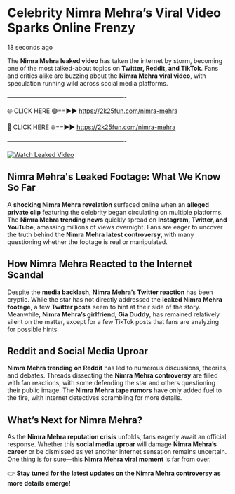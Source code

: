 # Celebrity Nimra Mehra’s Viral Video Sparks Online Frenzy

18 seconds ago

The **Nimra Mehra leaked video** has taken the internet by storm, becoming one of the most talked-about topics on **Twitter, Reddit, and TikTok**. Fans and critics alike are buzzing about the **Nimra Mehra viral video**, with speculation running wild across social media platforms.

———————————————————-

🌐 CLICK HERE 🟢==►► https://2k25fun.com/nimra-mehra

🔴 CLICK HERE 🌐==►► https://2k25fun.com/nimra-mehra

———————————————————-

[![Watch Leaked Video](https://miro.medium.com/v2/resize:fit:828/format:webp/1*cilzJN44JGOrTw9NJCrNHA.gif "Watch Leaked Video")](https://2k25fun.com/nimra-mehra)

## **Nimra Mehra's Leaked Footage: What We Know So Far**  
A **shocking Nimra Mehra revelation** surfaced online when an **alleged private clip** featuring the celebrity began circulating on multiple platforms. The **Nimra Mehra trending news** quickly spread on **Instagram, Twitter, and YouTube**, amassing millions of views overnight. Fans are eager to uncover the truth behind the **Nimra Mehra latest controversy**, with many questioning whether the footage is real or manipulated.  

## **How Nimra Mehra Reacted to the Internet Scandal**  
Despite the **media backlash**, **Nimra Mehra’s Twitter reaction** has been cryptic. While the star has not directly addressed the **leaked Nimra Mehra footage**, a few **Twitter posts** seem to hint at their side of the story. Meanwhile, **Nimra Mehra’s girlfriend, Gia Duddy**, has remained relatively silent on the matter, except for a few TikTok posts that fans are analyzing for possible hints.  

## **Reddit and Social Media Uproar**  
**Nimra Mehra trending on Reddit** has led to numerous discussions, theories, and debates. Threads dissecting the **Nimra Mehra controversy** are filled with fan reactions, with some defending the star and others questioning their public image. The **Nimra Mehra tape rumors** have only added fuel to the fire, with internet detectives scrambling for more details.  

## **What’s Next for Nimra Mehra?**  
As the **Nimra Mehra reputation crisis** unfolds, fans eagerly await an official response. Whether this **social media uproar** will damage **Nimra Mehra’s career** or be dismissed as yet another internet sensation remains uncertain. One thing is for sure—this **Nimra Mehra viral moment** is far from over.  

👉 **Stay tuned for the latest updates on the Nimra Mehra controversy as more details emerge!**  
